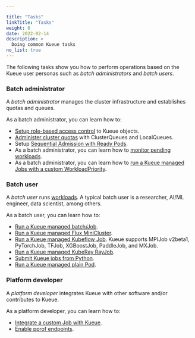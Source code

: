 ```yaml
---

title: "Tasks"
linkTitle: "Tasks"
weight: 6
date: 2022-02-14
description: >
  Doing common Kueue tasks
no_list: true
---
```


The following tasks show you how to perform operations based on the Kueue user
personas such as _batch administrators_ and _batch users_.

### Batch administrator

A _batch administrator_ manages the cluster infrastructure and establishes
quotas and queues.

As a batch administrator, you can learn how to:

- [Setup role-based access control](/docs/tasks/rbac)
  to Kueue objects.
- [Administer cluster quotas](/docs/tasks/administer_cluster_quotas) with ClusterQueues and LocalQueues.
- Setup [Sequential Admission with Ready Pods](/docs/tasks/setup_sequential_admission).
- As a batch administrator, you can learn how to
  [monitor pending workloads](/docs/tasks/monitor_pending_workloads).
- As a batch administrator, you can learn how to [run a Kueue managed Jobs with a custom WorkloadPriority](/docs/tasks/run_job_with_workload_priority).

### Batch user

A _batch user_ runs [workloads](/docs/concepts/workload). A typical
batch user is a researcher, AI/ML engineer, data scientist, among others.

As a batch user, you can learn how to:
- [Run a Kueue managed batch/Job](/docs/tasks/run_jobs).
- [Run a Kueue managed Flux MiniCluster](/docs/tasks/run_flux_minicluster).
- [Run a Kueue managed Kubeflow Job](/docs/tasks/run_kubeflow_jobs).
  Kueue supports MPIJob v2beta1, PyTorchJob, TFJob, XGBoostJob, PaddleJob, and MXJob.
- [Run a Kueue managed KubeRay RayJob](/docs/tasks/run_rayjobs).
- [Submit Kueue jobs from Python](/docs/tasks/run_python_jobs).
- [Run a Kueue managed plain Pod](/docs/tasks/run_plain_pods).

### Platform developer

A _platform developer_ integrates Kueue with other software and/or contributes to Kueue.

As a platform developer, you can learn how to:
- [Integrate a custom Job with Kueue](/docs/tasks/integrate_a_custom_job).
- [Enable pprof endpoints](/docs/tasks/enabling_pprof_endpoints).
